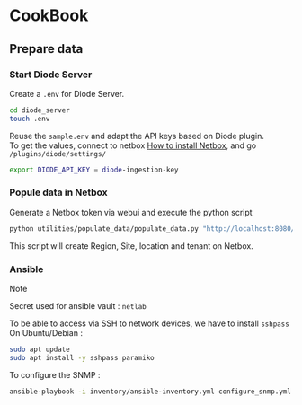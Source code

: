 # CookBook

## Prepare data

### Start Diode Server

Create a `.env` for Diode Server.  

```bash
cd diode_server
touch .env
```

Reuse the `sample.env` and adapt the API keys based on Diode plugin.  
To get the values, connect to netbox [How to install Netbox](documentation/INSTALLATION.md#install-netbox-and-plugins), and go `/plugins/diode/settings/`

```bash
export DIODE_API_KEY = diode-ingestion-key
```

### Popule data in Netbox

Generate a Netbox token via webui and execute the python script

```bash
python utilities/populate_data/populate_data.py "http://localhost:8080/" "<netbox_token>" "utilities/populate_data/subnets.yml"
```

This script will create Region, Site, location and tenant on Netbox.

### Ansible

> [!NOTE]
> Secret used for ansible vault : `netlab`
>

To be able to access via SSH to network devices, we have to install `sshpass`
On Ubuntu/Debian :

```bash
sudo apt update
sudo apt install -y sshpass paramiko
```

To configure the SNMP :

```bash
ansible-playbook -i inventory/ansible-inventory.yml configure_snmp.yml
```
